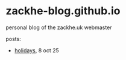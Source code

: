 # zackhe-blog.github.io
personal blog of the zackhe.uk webmaster

posts:
 - [holidays](/holidays), 8 oct 25
